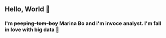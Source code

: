 ## Hello, World 👋
### I'm ~~peeping-tom-boy~~ Marina Bo and i'm invoce analyst. I'm fall in love with big data 💜
